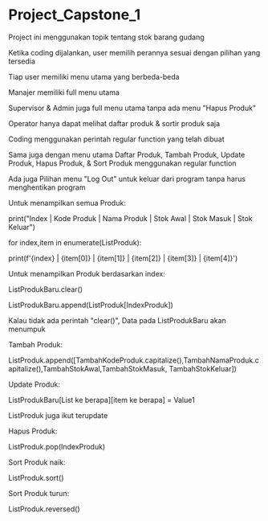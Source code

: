 # Project_Capstone_1
Project ini menggunakan topik tentang stok barang gudang

Ketika coding dijalankan, user memilih perannya sesuai dengan pilihan yang tersedia

Tiap user memiliki menu utama yang berbeda-beda

Manajer memiliki full menu utama

Supervisor & Admin juga full menu utama tanpa ada menu "Hapus Produk"

Operator hanya dapat melihat daftar produk & sortir produk saja

Coding menggunakan perintah regular function yang telah dibuat

Sama juga dengan menu utama Daftar Produk, Tambah Produk, Update Produk, Hapus Produk, & Sort Produk menggunakan regular function

Ada juga Pilihan menu "Log Out" untuk keluar dari program tanpa harus menghentikan program

Untuk menampilkan semua Produk:

print("Index | Kode Produk | Nama Produk | Stok Awal | Stok Masuk | Stok Keluar")

for index,item in enumerate(ListProduk):
  
  print(f'{index}     | {item[0]}        | {item[1]}         | {item[2]}     | {item[3]}          | {item[4]}')

Untuk menampilkan Produk berdasarkan index:

ListProdukBaru.clear()

ListProdukBaru.append(ListProduk[IndexProduk])

Kalau tidak ada perintah "clear()", Data pada ListProdukBaru akan menumpuk

Tambah Produk:

ListProduk.append([TambahKodeProduk.capitalize(),TambahNamaProduk.capitalize(),TambahStokAwal,TambahStokMasuk,
							    TambahStokKeluar])

Update Produk:

ListProdukBaru[List ke berapa][item ke berapa] = Value1

ListProduk juga ikut terupdate

Hapus Produk:

ListProduk.pop(IndexProduk)

Sort Produk naik:

ListProduk.sort()

Sort Produk turun:

ListProduk.reversed()
            
